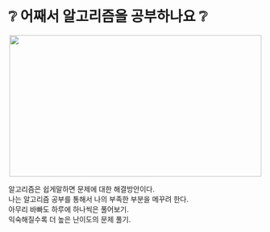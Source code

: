 # :grey_question: 어째서 알고리즘을 공부하나요 :grey_question:
<p align="center">
<img src="https://user-images.githubusercontent.com/57661883/82626939-054e6180-9c24-11ea-9629-5fcdb13fcc37.png" width="500" height="280">
</p>
알고리즘은 쉽게말하면 문제에 대한 해결방안이다.<br>              
나는 알고리즘 공부를 통해서 나의 부족한 부분을 메꾸려 한다.<br>
아무리 바빠도 하루에 하나씩은 풀어보기.        <br>
익숙해질수록 더 높은 난이도의 문제 풀기.  <br>

